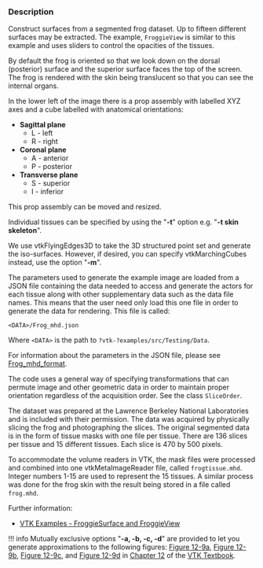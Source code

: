 ### Description

Construct surfaces from a segmented frog dataset. Up to fifteen different surfaces may be extracted. The example, `FroggieView` is similar to this example and uses sliders to control the opacities of the tissues.

By default the frog is oriented so that we look down on the dorsal (posterior) surface and the superior surface faces the top of the screen. The frog is rendered with the skin being translucent so that you can see the internal organs.

In the lower left of the image there is a prop assembly with labelled XYZ axes and a cube labelled with anatomical orientations:

- **Sagittal plane**
  - L - left
  - R - right
- **Coronal plane**
  - A - anterior
  - P - posterior
- **Transverse plane**
  - S - superior  
  - I - inferior

This prop assembly can be moved and resized.

Individual tissues can be specified by using the "**-t**" option e.g. "**-t skin skeleton**".

We use vtkFlyingEdges3D to take the 3D structured point set and generate the iso-surfaces. However, if desired, you can specify vtkMarchingCubes instead, use the option "**-m**".

The parameters used to generate the example image are loaded from a JSON file containing the data needed to access and generate the actors for each tissue along with other supplementary data such as the data file names. This means that the user need only load this one file in order to generate the data for rendering. This file is called:

``` text
<DATA>/Frog_mhd.json
```

Where `<DATA>` is the path to `?vtk-?examples/src/Testing/Data`.

For information about the parameters in the JSON file, please see [Frog_mhd_format](../../Documentation/Frog_mhd_format.md).

The code uses a general way of specifying transformations that can permute image and other geometric data in order to maintain proper orientation regardless of the acquisition order. See the class `SliceOrder`.

The dataset was prepared at the Lawrence Berkeley National Laboratories and is included with their permission. The data was acquired by physically slicing the frog and photographing the slices. The original segmented data is in the form of tissue masks with one file per tissue. There are 136 slices per tissue and 15 different tissues. Each slice is 470 by 500 pixels.

To accommodate the volume readers in VTK, the mask files were processed and combined into one vtkMetaImageReader file, called `frogtissue.mhd`. Integer numbers 1-15 are used to represent the 15 tissues. A similar process was done for the frog skin with the result being stored in a file called `frog.mhd`.

Further information:

- [VTK Examples - FroggieSurface and FroggieView](https://discourse.vtk.org/t/vtk-examples-froggiesurface-and-froggieview/11952)


!!! info
    Mutually exclusive options "**-a, -b, -c, -d**" are provided to let you generate approximations to the following figures: [Figure 12-9a](../../../VTKBook/12Chapter12/#Figure%2012-9a), [Figure 12-9b](../../../VTKBook/12Chapter12/#Figure%2012-9b), [Figure 12-9c](../../../VTKBook/12Chapter12/#Figure%2012-9c), and [Figure 12-9d](../../../VTKBook/12Chapter12/#Figure%2012-9d) in [Chapter 12](../../../VTKBook/12Chapter12) of the [VTK Textbook](../../../VTKBook/01Chapter1).
